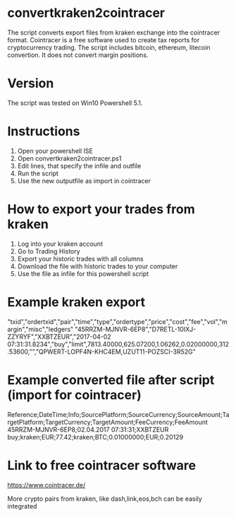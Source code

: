 # convertkraken2cointracer
The script converts export files from kraken exchange into the cointracer format. Cointracer is a free software used to create tax reports for cryptocurrency trading. The script includes bitcoin, ethereum, litecoin convertion. It does not convert margin positions.

# Version
The script was tested on Win10 Powershell 5.1.

# Instructions
1. Open your powershell ISE
2. Open convertkraken2cointracer.ps1
3. Edit lines, that specify the infile and outfile
4. Run the script
5. Use the new outputfile as import in cointracer

# How to export your trades from kraken
1. Log into your kraken account
2. Go to Trading History
3. Export  your historic trades with all columns
4. Download the file with historic trades to your computer
5. Use the file as infile for this powershell script

# Example kraken export 
"txid","ordertxid","pair","time","type","ordertype","price","cost","fee","vol","margin","misc","ledgers"
"45RRZM-MJNVR-6EP8","D7RETL-10IXJ-ZZYRYF","XXBTZEUR","2017-04-02 07:31:31.8234","buy","limit",7813.40000,625.07200,1.06262,0.02000000,312.53600,"","QPWERT-LOPF4N-KHC4EM,UZUT11-POZSCI-3R52G"

# Example converted file after script (import for cointracer)
Reference;DateTime;Info;SourcePlatform;SourceCurrency;SourceAmount;TargetPlatform;TargetCurrency;TargetAmount;FeeCurrency;FeeAmount
45RRZM-MJNVR-6EP8;02.04.2017 07:31:31;XXBTZEUR buy;kraken;EUR;77.42;kraken;BTC;0.01000000;EUR;0.20129

# Link to free cointracer software
https://www.cointracer.de/

More crypto pairs from kraken, like dash,link,eos,bch can be easily integrated
